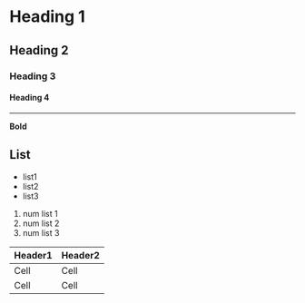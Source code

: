# Heading 1
## Heading 2
### Heading 3
#### Heading 4

---

**Bold**

## List
- list1
- list2
- list3

1. num list 1
2. num list 2
3. num list 3

Header1 | Header2
------  | ------
Cell    | Cell
Cell    | Cell
